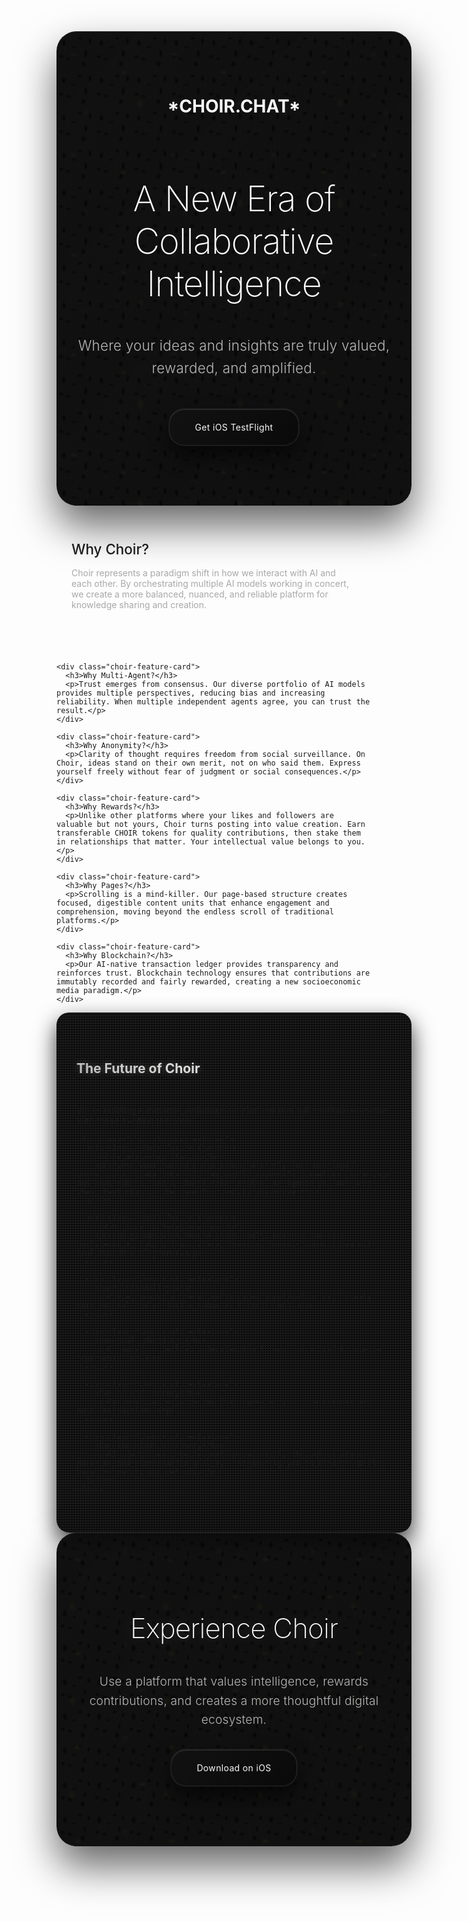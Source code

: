 <div class="page-section">
  <div class="choir-hero-section">
    <h1>*CHOIR.CHAT*</h1>
    <h2>A New Era of Collaborative Intelligence</h2>
    <p class="choir-tagline">Where your ideas and insights are truly valued, rewarded, and amplified.</p>
    <div class="choir-cta-buttons">
      <a href="https://testflight.apple.com/join/bDv6gSEB" class="choir-cta-button choir-primary">Get iOS TestFlight</a>
    </div>
  </div>
</div>

<div class="page-section">
  <div class="choir-features-grid">
    <div class="choir-feature-card">
      <h3>Why Choir?</h3>
      <p>Choir represents a paradigm shift in how we interact with AI and each other. By orchestrating multiple AI models working in concert, we create a more balanced, nuanced, and reliable platform for knowledge sharing and creation.</p>
    </div>

    <div class="choir-feature-card">
      <h3>Why Multi-Agent?</h3>
      <p>Trust emerges from consensus. Our diverse portfolio of AI models provides multiple perspectives, reducing bias and increasing reliability. When multiple independent agents agree, you can trust the result.</p>
    </div>

    <div class="choir-feature-card">
      <h3>Why Anonymity?</h3>
      <p>Clarity of thought requires freedom from social surveillance. On Choir, ideas stand on their own merit, not on who said them. Express yourself freely without fear of judgment or social consequences.</p>
    </div>

    <div class="choir-feature-card">
      <h3>Why Rewards?</h3>
      <p>Unlike other platforms where your likes and followers are valuable but not yours, Choir turns posting into value creation. Earn transferable CHOIR tokens for quality contributions, then stake them in relationships that matter. Your intellectual value belongs to you.</p>
    </div>

    <div class="choir-feature-card">
      <h3>Why Pages?</h3>
      <p>Scrolling is a mind-killer. Our page-based structure creates focused, digestible content units that enhance engagement and comprehension, moving beyond the endless scroll of traditional platforms.</p>
    </div>

    <div class="choir-feature-card">
      <h3>Why Blockchain?</h3>
      <p>Our AI-native transaction ledger provides transparency and reinforces trust. Blockchain technology ensures that contributions are immutably recorded and fairly rewarded, creating a new socioeconomic media paradigm.</p>
    </div>
  </div>
</div>

<div class="page-section">
  <div class="choir-future-section">
    <h2>The Future of Choir</h2>
    <p>We're building a dynamic, collaborative platform that will continue to evolve with these exciting features:</p>

    <div class="choir-future-features">
      <div class="choir-future-feature">
        <h4>Relationship Staking</h4>
        <p>Invest your earned CHOIR tokens directly into meaningful connections. Stake tokens to respond to someone's idea—they can engage and lock tokens into a shared relationship, or ignore you and keep them. Real skin in the game for quality discourse.</p>
      </div>

      <div class="choir-future-feature">
        <h4>Multiparty Relationships</h4>
        <p>Form groups with shared token pools. Members can exit unilaterally, taking their share, creating dynamic communities with real economic alignment.</p>
      </div>

      <div class="choir-future-feature">
        <h4>Multimodality</h4>
        <p>Voice, image, and eventually video input/output will create more natural and versatile human-AI interactions.</p>
      </div>

      <div class="choir-future-feature">
        <h4>Local Embeddings</h4>
        <p>Enhanced contextual understanding through localized knowledge representation.</p>
      </div>

      <div class="choir-future-feature">
        <h4>Per-User Memory</h4>
        <p>Personalized experiences that remember your preferences and past interactions.</p>
      </div>

      <div class="choir-future-feature">
        <h4>Like Minds Discovery</h4>
        <p>AI identifies intellectual compatibility through citation patterns and conversation quality, introducing you to kindred spirits based on merit, not metrics.</p>
      </div>
    </div>
  </div>
</div>

<div class="page-section">
  <div class="choir-cta-section">
    <h2>Experience Choir</h2>
    <p>Use a platform that values intelligence, rewards contributions, and creates a more thoughtful digital ecosystem.</p>
    <div class="choir-cta-buttons">
      <a href="https://testflight.apple.com/join/bDv6gSEB" class="choir-cta-button choir-primary">Download on iOS</a>
    </div>
  </div>
</div>

<style>
.choir-hero-section {
  text-align: center;
  padding: 4rem 2rem;
  margin-bottom: 0;
  background: linear-gradient(135deg, rgba(18, 18, 18, 0.98), rgba(10, 10, 10, 0.95));
  color: var(--text-color-primary, #f8f8f8);
  border-radius: var(--border-radius-lg, 32px);
  box-shadow:
    0 32px 64px rgba(0, 0, 0, 0.6),
    0 0 0 1px rgba(248, 248, 248, 0.1),
    inset 0 1px 0 rgba(255, 255, 255, 0.1);
  position: relative;
  overflow: hidden;
  width: 100%;
  max-width: 900px;

  /* Balanced forged carbon texture with subtle gold accents */
  background-image:
    /* Subtle gold veins */
    radial-gradient(ellipse 12px 8px at 17.3% 23.7%, rgba(184, 115, 51, 0.05) 0%, transparent 60%),
    radial-gradient(ellipse 9px 6px at 67.1% 41.2%, rgba(255, 215, 0, 0.04) 0%, transparent 70%),
    radial-gradient(ellipse 10px 14px at 83.8% 72.4%, rgba(218, 165, 32, 0.045) 0%, transparent 65%),
    radial-gradient(ellipse 8px 11px at 28.9% 81.6%, rgba(184, 115, 51, 0.035) 0%, transparent 75%),
    /* Carbon fiber fragments */
    radial-gradient(ellipse 5px 8px at 19.7% 31.2%, rgba(0, 0, 0, 0.75) 0%, transparent 80%),
    radial-gradient(ellipse 7px 4px at 62.3% 18.9%, rgba(0, 0, 0, 0.65) 0%, transparent 75%),
    radial-gradient(ellipse 4px 9px at 78.1% 59.4%, rgba(0, 0, 0, 0.8) 0%, transparent 85%),
    radial-gradient(ellipse 8px 5px at 31.6% 73.8%, rgba(0, 0, 0, 0.55) 0%, transparent 70%),
    radial-gradient(ellipse 6px 7px at 71.9% 87.2%, rgba(0, 0, 0, 0.7) 0%, transparent 78%),
    radial-gradient(ellipse 9px 4px at 46.3% 42.7%, rgba(0, 0, 0, 0.5) 0%, transparent 65%),
    radial-gradient(ellipse 4px 8px at 89.4% 26.1%, rgba(0, 0, 0, 0.75) 0%, transparent 82%),
    radial-gradient(ellipse 7px 5px at 12.8% 67.5%, rgba(0, 0, 0, 0.6) 0%, transparent 72%),
    /* Base gradient */
    linear-gradient(135deg, rgba(12, 12, 12, 0.98), rgba(6, 6, 6, 0.96));
  background-size: 160px 160px, 160px 160px, 160px 160px, 160px 160px,
                   60px 60px, 60px 60px, 60px 60px, 60px 60px, 60px 60px, 60px 60px,
                   60px 60px, 60px 60px,
                   100% 100%;
}

.choir-hero-section::before {
  content: '';
  position: absolute;
  top: 0;
  left: 0;
  right: 0;
  bottom: 0;
  border-radius: var(--border-radius-lg, 32px);
  padding: 1px;
  background:
    /* Smooth holographic border */
    linear-gradient(45deg,
      #e8e8ff 0%, #f8f8f8 25%, #ffffff 50%, #f0f0f0 75%, #fff8e8 100%);
  background-size: 200% 200%;
  -webkit-mask: linear-gradient(#fff 0 0) content-box, linear-gradient(#fff 0 0);
  -webkit-mask-composite: xor;
  mask: linear-gradient(#fff 0 0) content-box, linear-gradient(#fff 0 0);
  mask-composite: exclude;
  opacity: 0.3;
  z-index: -1;
  animation: holographicShift 6s ease-in-out infinite;
}

.choir-hero-section::after {
  content: '';
  position: absolute;
  top: -40px;
  left: -40px;
  right: -40px;
  bottom: -40px;
  background: radial-gradient(ellipse at center, rgba(255, 255, 255, 0.05) 0%, transparent 70%);
  border-radius: var(--border-radius-lg, 32px);
  z-index: -2;
  animation: ambientPulse 4s ease-in-out infinite;
}

/* Remove crack overlay from hero section */

.choir-hero-section h2 {
  font-size: 3.5rem;
  font-weight: 200;
  margin-bottom: 1.5rem;
  color: #ffffff;
  display: inline-block;
  text-shadow: none;
  position: relative;
  z-index: 2;
  letter-spacing: -0.02em;

}

.choir-tagline {
  font-size: 1.4rem;
  font-weight: 300;
  margin-bottom: 3rem;
  max-width: 900px;
  margin-left: auto;
  margin-right: auto;
  color: var(--text-color-secondary, #b8b8b8);
  position: relative;
  z-index: 2;
  line-height: 1.6;
  letter-spacing: 0.01em;
}

.choir-cta-buttons {
  display: flex;
  justify-content: center;
  gap: 1rem;
  margin: 2rem 0;
}

.choir-cta-button {
  display: inline-block;
  padding: 0.8rem 1.5rem;
  border-radius: 30px;
  font-weight: bold;
  text-decoration: none;
  transition: all 0.3s ease;
}

.choir-cta-button.choir-primary {
  background: linear-gradient(135deg, rgba(18, 18, 18, 0.98), rgba(10, 10, 10, 0.95));
  color: #f8f8f8;
  border: 1px solid rgba(248, 248, 248, 0.1);
  box-shadow:
    0 16px 32px rgba(0, 0, 0, 0.6),
    0 0 0 1px rgba(255, 255, 255, 0.05),
    inset 0 1px 0 rgba(255, 255, 255, 0.1);
  position: relative;
  overflow: hidden;
  font-weight: 400;
  letter-spacing: 0.025em;
  padding: 20px 40px;
  border-radius: 24px;
}

.choir-cta-button.choir-primary::before {
  content: '';
  position: absolute;
  top: 0;
  left: 0;
  right: 0;
  bottom: 0;
  background: linear-gradient(135deg,
    rgba(232, 232, 255, 0.1),
    rgba(248, 248, 248, 0.08),
    rgba(255, 248, 232, 0.1));
  background-size: 200% 200%;
  opacity: 0;
  transition: all 0.6s cubic-bezier(0.4, 0, 0.2, 1);
  animation: holographicShift 4s ease-in-out infinite;
}

.choir-cta-button.choir-primary:hover {
  transform: translateY(-4px) scale(1.02);
  box-shadow:
    0 24px 48px rgba(0, 0, 0, 0.8),
    0 0 0 1px rgba(248, 248, 248, 0.2),
    inset 0 1px 0 rgba(255, 255, 255, 0.15),
    0 0 20px rgba(248, 248, 248, 0.1);
  border-color: rgba(248, 248, 248, 0.3);
  color: #ffffff;
  text-shadow: 0 0 12px rgba(248, 248, 248, 0.3);
}

.choir-cta-button.choir-primary:hover::before {
  opacity: 0.15;
}

.choir-features-grid {
  display: grid;
  grid-template-columns: repeat(auto-fit, minmax(300px, 1fr));
  gap: 2rem;
  margin: 0;
  width: 100%;
  max-width: 900px;
}

.choir-feature-card {
  background: var(--surface-color);
  border-radius: var(--border-radius-md, 16px);
  padding: 1.5rem;
  box-shadow:
    0 8px 25px var(--carbon-fiber-shadow),
    inset 0 1px 1px rgba(255, 255, 255, 0.05);
  transition: all 0.4s cubic-bezier(0.4, 0, 0.2, 1);
  border: 1px solid var(--carbon-fiber-border);
  position: relative;
  overflow: hidden;
  background-image:
    var(--carbon-fiber-bg),
    linear-gradient(
      45deg,
      rgba(0,0,0,0.9) 0%,
      rgba(64,64,64,0.1) 50%,
      rgba(0,0,0,0.9) 100%
    );
  background-size: 3px 3px, 100% 100%;
}

.choir-feature-card::before {
  content: '';
  position: absolute;
  top: 0;
  left: 0;
  right: 0;
  bottom: 0;
  background:
    linear-gradient(45deg,
      transparent 0%, transparent 75%,
      var(--gold-kintsugi-start) 75%, var(--gold-kintsugi-start) 78%,
      transparent 78%, transparent 85%,
      var(--gold-kintsugi-mid) 85%, var(--gold-kintsugi-mid) 88%,
      transparent 88%, transparent 95%,
      var(--gold-kintsugi-end) 95%, var(--gold-kintsugi-end) 98%);
  opacity: 0.15;
  z-index: 0;
  transition: opacity 0.4s ease;
  mix-blend-mode: overlay;
}

.choir-feature-card:hover {
  transform: translateY(-8px);
  box-shadow:
    0 15px 35px var(--carbon-fiber-shadow),
    inset 0 1px 1px rgba(255, 255, 255, 0.1);
  border-color: var(--gold-kintsugi-mid);
}

.choir-feature-card:hover::before {
  opacity: 0.6;
}

.choir-feature-card h3 {
  color: var(--text-color-primary);
  margin-bottom: 1rem;
  font-size: 1.4rem;
  font-weight: 500;
  text-shadow: none;
  position: relative;
}

.choir-feature-card p {
  color: #a8a8a8;
}

.choir-future-section {
  background: rgba(13, 13, 13, 0.95);
  padding: 3rem 2rem;
  border-radius: var(--border-radius-lg, 20px);
  margin: 0;
  box-shadow: 0 15px 35px rgba(0, 0, 0, 0.8);
  position: relative;
  width: 100%;
  max-width: 900px;
  /* Carbon fiber texture */
  background-image:
    linear-gradient(45deg, rgba(0, 0, 0, 0.9) 25%, transparent 25%),
    linear-gradient(-45deg, rgba(0, 0, 0, 0.9) 25%, transparent 25%);
  background-size: 4px 4px, 4px 4px;
}

.choir-future-section::before {
  content: '';
  position: absolute;
  top: 0;
  left: 0;
  right: 0;
  bottom: 0;
  border-radius: var(--border-radius-lg, 20px);
  padding: 2px;
  background:
    /* Irregular silver patina border */
    linear-gradient(45deg,
      #c0c0c0 0%, #c0c0c0 15%, transparent 15%, transparent 22%,
      #e5e4e2 22%, #e5e4e2 40%, transparent 40%, transparent 48%,
      #b87333 48%, #b87333 65%, transparent 65%, transparent 72%,
      #808080 72%, #808080 88%, transparent 88%, transparent 95%,
      #c0c0c0 95%, #c0c0c0 100%);
  -webkit-mask: linear-gradient(#fff 0 0) content-box, linear-gradient(#fff 0 0);
  -webkit-mask-composite: xor;
  mask: linear-gradient(#fff 0 0) content-box, linear-gradient(#fff 0 0);
  mask-composite: exclude;
  opacity: 0.3;
  z-index: -1;
}

/* Remove the prominent diagonal line from future section */

.choir-future-section h2 {
  text-align: center;
  margin-bottom: 2rem;
  background: linear-gradient(90deg, #c0c0c0, #e5e4e2);
  -webkit-background-clip: text;
  background-clip: text;
  color: transparent;
  display: inline-block;
  margin-left: auto;
  margin-right: auto;
  width: fit-content;
  text-shadow: 0 0 12px rgba(192, 192, 192, 0.3);
  position: relative;
  z-index: 2;
}

.choir-future-features {
  display: grid;
  grid-template-columns: repeat(auto-fit, minmax(250px, 1fr));
  gap: 1.5rem;
  position: relative;
  z-index: 2;
}

.choir-future-feature {
  background: var(--surface-color);
  border-radius: var(--border-radius-md, 16px);
  padding: 1.5rem;
  box-shadow:
    0 8px 25px var(--carbon-fiber-shadow),
    inset 0 1px 1px rgba(255, 255, 255, 0.05);
  border: 1px solid var(--carbon-fiber-border);
  transition: all 0.4s cubic-bezier(0.4, 0, 0.2, 1);
  position: relative;
  overflow: hidden;
  background-image:
    var(--carbon-fiber-bg),
    linear-gradient(
      45deg,
      rgba(0,0,0,0.9) 0%,
      rgba(64,64,64,0.1) 50%,
      rgba(0,0,0,0.9) 100%
    );
  background-size: 3px 3px, 100% 100%;
}

.choir-future-feature::before {
  content: '';
  position: absolute;
  top: 0;
  left: 0;
  right: 0;
  bottom: 0;
  background:
    linear-gradient(45deg,
      transparent 0%, transparent 75%,
      var(--gold-kintsugi-start) 75%, var(--gold-kintsugi-start) 78%,
      transparent 78%, transparent 85%,
      var(--gold-kintsugi-mid) 85%, var(--gold-kintsugi-mid) 88%,
      transparent 88%, transparent 95%,
      var(--gold-kintsugi-end) 95%, var(--gold-kintsugi-end) 98%);
  opacity: 0.15;
  z-index: 0;
  transition: opacity 0.4s ease;
  mix-blend-mode: overlay;
}

.choir-future-feature:hover {
  transform: translateY(-8px);
  box-shadow:
    0 15px 35px var(--carbon-fiber-shadow),
    inset 0 1px 1px rgba(255, 255, 255, 0.1);
  border-color: var(--gold-kintsugi-mid);
}

.choir-future-feature:hover::before {
  opacity: 0.6;
}

.choir-future-feature h4 {
  color: var(--text-color-primary);
  margin-bottom: 1rem;
  font-size: 1.4rem;
  font-weight: 500;
  text-shadow: none;
  position: relative;
  z-index: 1;
}

.choir-future-feature p {
  color: #a8a8a8;
  position: relative;
  z-index: 1;
}

.choir-cta-section {
  text-align: center;
  padding: 4rem 2rem;
  background: linear-gradient(135deg, rgba(18, 18, 18, 0.98), rgba(10, 10, 10, 0.95));
  color: var(--text-color-primary, #f8f8f8);
  border-radius: var(--border-radius-lg, 32px);
  margin: 0;
  box-shadow:
    0 32px 64px rgba(0, 0, 0, 0.6),
    0 0 0 1px rgba(248, 248, 248, 0.1),
    inset 0 1px 0 rgba(255, 255, 255, 0.1);
  position: relative;
  overflow: hidden;
  width: 100%;
  max-width: 900px;

  /* Balanced forged carbon texture with subtle gold accents - variant pattern */
  background-image:
    /* Subtle gold veins - different positions */
    radial-gradient(ellipse 11px 7px at 22.8% 29.1%, rgba(255, 215, 0, 0.04) 0%, transparent 65%),
    radial-gradient(ellipse 8px 10px at 73.4% 19.7%, rgba(184, 115, 51, 0.035) 0%, transparent 75%),
    radial-gradient(ellipse 13px 6px at 91.2% 68.3%, rgba(218, 165, 32, 0.05) 0%, transparent 60%),
    radial-gradient(ellipse 9px 12px at 16.7% 79.4%, rgba(255, 215, 0, 0.03) 0%, transparent 78%),
    /* Carbon fiber fragments - different arrangement */
    radial-gradient(ellipse 6px 9px at 24.1% 35.8%, rgba(0, 0, 0, 0.7) 0%, transparent 78%),
    radial-gradient(ellipse 5px 4px at 68.9% 22.4%, rgba(0, 0, 0, 0.75) 0%, transparent 82%),
    radial-gradient(ellipse 4px 8px at 82.7% 63.1%, rgba(0, 0, 0, 0.65) 0%, transparent 75%),
    radial-gradient(ellipse 8px 5px at 39.4% 77.6%, rgba(0, 0, 0, 0.6) 0%, transparent 72%),
    radial-gradient(ellipse 5px 7px at 76.2% 89.3%, rgba(0, 0, 0, 0.8) 0%, transparent 85%),
    radial-gradient(ellipse 7px 4px at 51.8% 46.7%, rgba(0, 0, 0, 0.55) 0%, transparent 68%),
    radial-gradient(ellipse 4px 6px at 93.6% 31.2%, rgba(0, 0, 0, 0.73) 0%, transparent 80%),
    radial-gradient(ellipse 6px 5px at 18.3% 71.9%, rgba(0, 0, 0, 0.67) 0%, transparent 76%),
    /* Base gradient */
    linear-gradient(135deg, rgba(12, 12, 12, 0.98), rgba(6, 6, 6, 0.96));
  background-size: 150px 150px, 150px 150px, 150px 150px, 150px 150px,
                   55px 55px, 55px 55px, 55px 55px, 55px 55px, 55px 55px, 55px 55px,
                   55px 55px, 55px 55px,
                   100% 100%;
}

.choir-cta-section::before {
  content: '';
  position: absolute;
  top: 0;
  left: 0;
  right: 0;
  bottom: 0;
  border-radius: var(--border-radius-lg, 32px);
  padding: 1px;
  background:
    /* Smooth holographic border matching hero section */
    linear-gradient(135deg,
      #e8e8ff 0%, #f8f8f8 25%, #ffffff 50%, #f0f0f0 75%, #fff8e8 100%);
  background-size: 200% 200%;
  -webkit-mask: linear-gradient(#fff 0 0) content-box, linear-gradient(#fff 0 0);
  -webkit-mask-composite: xor;
  mask: linear-gradient(#fff 0 0) content-box, linear-gradient(#fff 0 0);
  mask-composite: exclude;
  opacity: 0.3;
  z-index: -1;
  animation: holographicShift 6s ease-in-out infinite;
}

.choir-cta-section::after {
  content: '';
  position: absolute;
  top: -40px;
  left: -40px;
  right: -40px;
  bottom: -40px;
  background: radial-gradient(ellipse at center, rgba(255, 255, 255, 0.05) 0%, transparent 70%);
  border-radius: var(--border-radius-lg, 32px);
  z-index: -2;
  animation: ambientPulse 4s ease-in-out infinite;
}

/* Remove the prominent diagonal line from CTA section */

.choir-cta-section h2 {
  font-size: 2.75rem;
  font-weight: 200;
  margin-bottom: 1.5rem;
  background: linear-gradient(135deg, #ffffff, #f8f8f8, #e0e0e0, #f0f0f0);
  background-size: 200% 200%;
  -webkit-background-clip: text;
  background-clip: text;
  color: transparent;
  display: inline-block;
  text-shadow: 0 0 25px rgba(248, 248, 248, 0.2);
  position: relative;
  z-index: 2;
  letter-spacing: -0.02em;
  animation: holographicShift 8s ease-in-out infinite;
}

.choir-cta-section p {
  font-size: 1.2rem;
  font-weight: 300;
  color: #b8b8b8;
  position: relative;
  z-index: 2;
  line-height: 1.6;
  letter-spacing: 0.01em;
  margin-bottom: 2rem;
}

@media (max-width: 768px) {
  .choir-features-grid, .choir-future-features {
    grid-template-columns: 1fr;
  }

  .choir-hero-section h2 {
    font-size: 2rem;
  }
}
</style>
